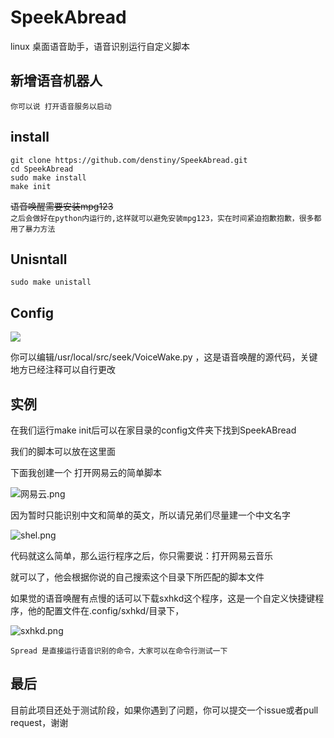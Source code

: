 # SpeekAbread

linux 桌面语音助手，语音识别运行自定义脚本
## 新增语音机器人
```你可以说 打开语音服务以启动```
## install

```
git clone https://github.com/denstiny/SpeekAbread.git
cd SpeekAbread
sudo make install 
make init
```

~~语音唤醒需要安装mpg123~~  
`之后会做好在python内运行的,这样就可以避免安装mpg123，实在时间紧迫抱歉抱歉，很多都用了暴力方法`

## Unisntall

```Shell
sudo make unistall
```

## Config

![](https://i.bmp.ovh/imgs/2020/09/120807f50bf1eadb.png)

你可以编辑/usr/local/src/seek/VoiceWake.py ，这是语音唤醒的源代码，关键地方已经注释可以自行更改

## 实例

在我们运行make init后可以在家目录的config文件夹下找到SpeekABread

我们的脚本可以放在这里面

下面我创建一个 打开网易云的简单脚本

![网易云.png](https://i.loli.net/2020/09/06/XnLQ4KGBdIh5gsc.png)

因为暂时只能识别中文和简单的英文，所以请兄弟们尽量建一个中文名字

![shel.png](https://i.loli.net/2020/09/06/OnQxPvyrXCpFLVK.png)

代码就这么简单，那么运行程序之后，你只需要说：打开网易云音乐

就可以了，他会根据你说的自己搜索这个目录下所匹配的脚本文件


如果觉的语音唤醒有点慢的话可以下载sxhkd这个程序，这是一个自定义快捷键程序，他的配置文件在.config/sxhkd/目录下，

![sxhkd.png](https://i.loli.net/2020/09/06/rVhcKy2uPwCOSXt.png)

`Spread 是直接运行语音识别的命令，大家可以在命令行测试一下`

## 最后

目前此项目还处于测试阶段，如果你遇到了问题，你可以提交一个issue或者pull request，谢谢

